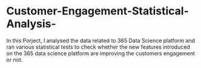 # Customer-Engagement-Statistical-Analysis-
In this Porject, I analysed the data related to 365 Data Science platform and ran various statistical tests to check whether the new features introduced on the 365 data science platform are improving the customers engagement or not. 
